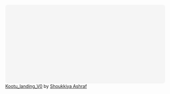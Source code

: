<div
 class="canva-embed"
 data-design-id="DADuR68Oh64"
 data-height-ratio="0.4815"
 style="padding:48.1481% 5px 5px 5px;background:rgba(0,0,0,0.03);border-radius:8px;"
></div>
<script async src="https:&#x2F;&#x2F;sdk.canva.com&#x2F;v1&#x2F;embed.js"></script>
<a href="https:&#x2F;&#x2F;www.canva.com&#x2F;design&#x2F;DADuR68Oh64&#x2F;view?utm_content=DADuR68Oh64&amp;utm_campaign=designshare&amp;utm_medium=embeds&amp;utm_source=link" target="_blank" rel="noopener">Kootu_landing_V0</a> by <a href="https:&#x2F;&#x2F;www.canva.com&#x2F;ShoukkiyaAshraf?utm_campaign=designshare&amp;utm_medium=embeds&amp;utm_source=link" target="_blank" rel="noopener">Shoukkiya Ashraf</a>
